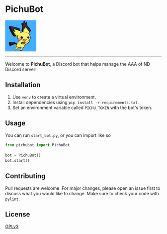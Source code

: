 # PichuBot

<img src="https://github.com/anthonyvluc/PichuBot/raw/master/assets/pichu-icon.png" width="100">

---

Welcome to **PichuBot**, a Discord bot that helps manage the AAA of ND Discord server!

## Installation

1) Use `venv` to create a virtual environment.
2) Install dependencies using `pip install -r requirements.txt`.
3) Set an environment variable called `PICHU_TOKEN` with the bot's token.

## Usage
 
You can run `start_bot.py`, or you can import like so

```python
from pichubot import PichuBot

bot = PichuBot()
bot.start()
```

## Contributing

Pull requests are welcome. For major changes, please open an issue first to discuss what you would like to change. Make sure to check your code with `pylint`.

## License
[GPLv3](https://choosealicense.com/licenses/gpl-3.0/)